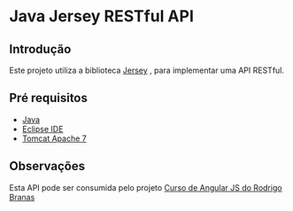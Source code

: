 # Java Jersey RESTful API

## Introdução

Este projeto utiliza a biblioteca [Jersey](https://jersey.github.io) , para implementar uma API RESTful.

## Pré requisitos

* [Java](https://www.java.com/en/)
* [Eclipse IDE](http://www.eclipse.org)
* [Tomcat Apache 7](tomcat.apache.org)

## Observações

Esta API pode ser consumida pelo projeto [Curso de Angular JS do Rodrigo Branas](https://github.com/mauroao/Curso-Angular-JS-Rodrigo-Branas)
